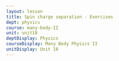 ```yaml
---
layout: lesson
title: Spin charge separation - Exercises
dept: physics
course: many-body-II
unit: unit18
deptDisplay: Physics
courseDisplay: Many Body Physics II
unitDisplay: Unit 18
---
```

